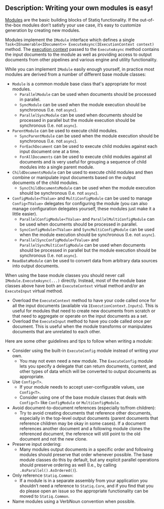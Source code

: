 Description: Writing your own modules is easy!
---
[Modules](/framework/concepts/modules) are the basic building blocks of Statiq functionality. If the out-of-the-box modules don’t satisfy your use case, it’s easy to customize generation by creating new modules.

Modules implement the `IModule` interface which defines a single `Task<IEnumerable<IDocument>> ExecuteAsync(IExecutionContext context)` method. The [execution context](/framework/concepts/execution/execution-context) passed to the `ExecuteAsync` method contains the input documents to the module as well as providing access to output documents from other pipelines and various engine and utility functionality.

While you can implement `IModule` easily enough yourself, in practice most modules are derived from a number of different base module classes:

- `Module` is a common module base class that's appropriate for most modules.
  - `ParallelModule` can be used when documents should be processed in parallel.
  - `SyncModule` can be used when the module execution should be synchronous (I.e. not `async`).
  - `ParallelSyncModule` can be used when documents should be processed in parallel but the module execution should be synchronous (I.e. not `async`).
- `ParentModule` can be used to execute child modules.
  - `SyncParentModule` can be used when the module execution should be synchronous (I.e. not `async`).
  - `ForEachDocument` can be used to execute child modules against each input document one at a time.
  - `ForAllDocuments` can be used to execute child modules against all documents and is very useful for grouping a sequence of child modules into a single parent module.
- `ChildDocumentsModule` can be used to execute child modules and then combine or manipulate input documents based on the output documents of the child modules.
  - `SyncChildDocumentsModule` can be used when the module execution should be synchronous (I.e. not `async`).
- `ConfigModule<TValue>` and `MultiConfigModule` can be used to manage `Config<TValue>` delegates for configuring the module (you can also manage configuration delegates yourself, these modules just make it a little easier).
  - `ParallelConfigModule<TValue>` and `ParallelMultiConfigModule` can be used when documents should be processed in parallel.
  - `SyncConfigModule<TValue>` and `SyncMultiConfigModule` can be used when the module execution should be synchronous (I.e. not `async`).
  - `ParallelSyncConfigModule<TValue>` and `ParallelSyncMultiConfigModule` can be used when documents should be processed in parallel but the module execution should be synchronous (I.e. not `async`).
- `ReadDataModule` can be used to convert data from arbitrary data sources into output documents.

When using the base module classes you should never call `IModule.ExecuteAsync(...)` directly. Instead, most of the module base classes above have both an `ExecuteContext` virtual method and/or an `ExecuteInput` virtual method.

- Overload the `ExecuteContext` method to have your code called once for all the input documents (available via `IExecutionContext.Inputs`). This is useful for modules that need to create new documents from scratch or that need to aggregate or operate on the input documents as a set.
- Overload the `ExecuteInput` method to have you code called once per document. This is useful when the module transforms or manipulates documents that are unrelated to each other.

Here are some other guidelines and tips to follow when writing a module:

- Consider using the built-in `ExecuteConfig` module instead of writing your own.
  - You may not even need a new module. The `ExecuteConfig` module lets you specify a delegate that can return documents, content, and other types of data which will be converted to output documents as appropriate.
- Use `Config<T>`.
  - If your module needs to accept user-configurable values, use `Config<T>`.
  - Consider using one of the base module classes that deals with `Config<T>` like `ConfigModule` or `MultiConfigModule`.
- Avoid document-to-document references (especially to/from children):
  - Try to avoid creating documents that reference other documents, especially in the top-level output documents (parent documents that reference children may be okay in some cases). If a document references another document and a following module clones the referenced document, the reference will still point to the old document and not the new clone.
- Preserve input ordering:
  - Many modules output documents in a specific order and following modules should preserve that order whenever possible. The base module classes do this by default, but any explicit parallel operations should preserve ordering as well (I.e., by calling `.AsParallel().AsOrdered()`).
- Only reference `Statiq.Common`:
  - If a module is in a separate assembly from your application you shouldn’t need a reference to `Statiq.Core`, and if you find that you do please open an issue so the appropriate functionality can be moved to `Statiq.Common`.
- Name modules using a VerbNoun convention when possible.
